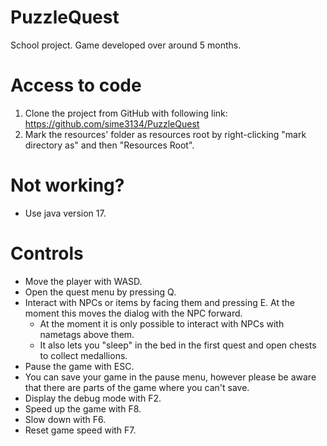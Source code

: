 # PuzzleQuest
School project. Game developed over around 5 months.

# Access to code
1. Clone the project from GitHub with following link: https://github.com/sime3134/PuzzleQuest
2. Mark the resources' folder as resources root by right-clicking "mark directory as" and then "Resources Root".

# Not working?
- Use java version 17.

# Controls
- Move the player with WASD.
- Open the quest menu by pressing Q.
- Interact with NPCs or items by facing them and pressing E. At the moment this moves the dialog with the NPC forward.
  - At the moment it is only possible to interact with NPCs with nametags above them. 
  - It also lets you "sleep" in the bed in the first quest and open chests to collect medallions.
- Pause the game with ESC.
- You can save your game in the pause menu, however please be aware that there are parts of the game where you 
  can't save.
- Display the debug mode with F2.
- Speed up the game with F8.
- Slow down with F6.
- Reset game speed with F7.

